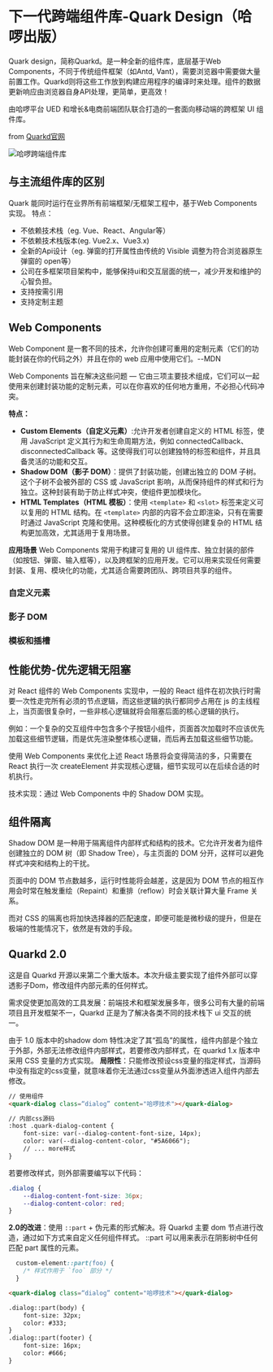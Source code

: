 # 下一代跨端组件库-Quark Design（哈啰出版）
Quark design，简称Quarkd。是一种全新的组件库，底层基于Web Components，不同于传统组件框架（如Antd, Vant），需要浏览器中需要做大量前置工作。Quarkd则将这些工作放到构建应用程序的编译时来处理。组件的数据更新响应由浏览器自身API处理，更简单，更高效！

由哈啰平台 UED 和增长&电商前端团队联合打造的一套面向移动端的跨框架 UI 组件库。

from [Quarkd官网](https://quark-ecosystem.github.io/quarkd-docs/vue/#/)

![哈啰跨端组件库](/哈啰跨端组件库.png)

## 与主流组件库的区别
Quark 能同时运行在业界所有前端框架/无框架工程中，基于Web Components 实现。
特点：
- 不依赖技术栈（eg. Vue、React、Angular等）
- 不依赖技术栈版本(eg. Vue2.x、Vue3.x)
- 全新的Api设计（eg. 弹窗的打开属性由传统的 Visible 调整为符合浏览器原生弹窗的 open等）
- 公司在多框架项目架构中，能够保持ui和交互层面的统一，减少开发和维护的心智负担。 
- 支持按需引用
- 支持定制主题

## Web Components
Web Component 是一套不同的技术，允许你创建可重用的定制元素（它们的功能封装在你的代码之外）并且在你的 web 应用中使用它们。--MDN  
  
Web Components 旨在解决这些问题 — 它由三项主要技术组成，它们可以一起使用来创建封装功能的定制元素，可以在你喜欢的任何地方重用，不必担心代码冲突。

**特点：**
- **Custom Elements（自定义元素）**:允许开发者创建自定义的 HTML 标签，使用 JavaScript 定义其行为和生命周期方法，例如 connectedCallback、disconnectedCallback 等。这使得我们可以创建独特的标签和组件，并且具备灵活的功能和交互。
- **Shadow DOM（影子 DOM）**：提供了封装功能，创建出独立的 DOM 子树。这个子树不会被外部的 CSS 或 JavaScript 影响，从而保持组件的样式和行为独立。这种封装有助于防止样式冲突，使组件更加模块化。
- **HTML Templates（HTML 模板）**：使用 `<template>` 和 `<slot>` 标签来定义可以复用的 HTML 结构。在 `<template>` 内部的内容不会立即渲染，只有在需要时通过 JavaScript 克隆和使用。这种模板化的方式使得创建复杂的 HTML 结构更加高效，尤其适用于复用场景。

  
**应用场景**
Web Components 常用于构建可复用的 UI 组件库、独立封装的部件（如按钮、弹窗、输入框等），以及跨框架的应用开发。它可以用来实现任何需要封装、复用、模块化的功能，尤其适合需要跨团队、跨项目共享的组件。

### 自定义元素
### 影子 DOM
### 模板和插槽

## 性能优势-优先逻辑无阻塞
对 React 组件的 Web Components 实现中，一般的 React 组件在初次执行时需要一次性走完所有必须的节点逻辑，而这些逻辑的执行都同步占用在 js 的主线程上，当页面很复杂时，一些非核心逻辑就将会阻塞后面的核心逻辑的执行。

例如：一个复杂的交互组件中包含多个子按钮小组件，页面首次加载时不应该优先加载这些细节逻辑，而是优先渲染整体核心逻辑，而后再去加载这些细节功能。

使用 Web Components 来优化上述 React 场景将会变得简洁的多，只需要在 React 执行一次 createElement 并实现核心逻辑，细节实现可以在后续合适的时机执行。

技术实现：通过 Web Components 中的 Shadow DOM 实现。

## 组件隔离
Shadow DOM 是一种用于隔离组件内部样式和结构的技术。它允许开发者为组件创建独立的 DOM 树（即 Shadow Tree），与主页面的 DOM 分开，这样可以避免样式冲突和结构上的干扰。

页面中的 DOM 节点数越多，运行时性能将会越差，这是因为 DOM 节点的相互作用会时常在触发重绘（Repaint）和重排（reflow）时会关联计算大量 Frame 关系。

而对 CSS 的隔离也将加快选择器的匹配速度，即便可能是微秒级的提升，但是在极端的性能情况下，依然是有效的手段。

## Quarkd 2.0
这是自 Quarkd 开源以来第二个重大版本。本次升级主要实现了组件外部可以穿透影子Dom，修改组件内部元素的任何样式。

需求促使更加高效的工具发展：前端技术和框架发展多年，很多公司有大量的前端项目且开发框架不一，Quarkd 正是为了解决各类不同的技术栈下 ui 交互的统一。

由于 1.0 版本中的shadow dom 特性决定了其“孤岛”的属性，组件内部是个独立于外部，外部无法修改组件内部样式，若要修改内部样式，在 quarkd 1.x 版本中采用 CSS 变量的方式实现。
**局限性**：只能修改预设css变量的指定样式，当源码中没有指定的css变量，就意味着你无法通过css变量从外面渗透进入组件内部去修改。

```html
// 使用组件
<quark-dialog class=“dialog” content="哈啰技术"></quark-dialog>

// 内部css源码
:host .quark-dialog-content {
    font-size: var(--dialog-content-font-size, 14px);
    color: var(--dialog-content-color, "#5A6066");
    // ... more样式
}
```
若要修改样式，则外部需要编写以下代码：
```css
.dialog {
    --dialog-content-font-size: 36px;
    --dialog-content-color: red;
}
```

**2.0的改进**：使用 `::part` + 伪元素的形式解决。将 Quarkd 主要 dom 节点进行改造，通过如下方式来自定义任何组件样式。
::part 可以用来表示在阴影树中任何匹配 part 属性的元素。
```css
  custom-element::part(foo) {
    /* 样式作用于 `foo` 部分 */
  }
```
```html
<quark-dialog class=“dialog” content="哈啰技术"></quark-dialog>

.dialog::part(body) {
    font-size: 32px;
    color: #333;
}
.dialog::part(footer) {
    font-size: 16px;
    color: #666;
}
```





